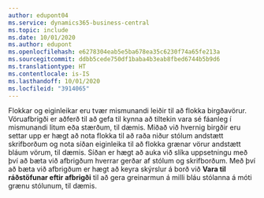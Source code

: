 ```yaml
---
author: edupont04
ms.service: dynamics365-business-central
ms.topic: include
ms.date: 10/01/2020
ms.author: edupont
ms.openlocfilehash: e6278304eab5e5ba678ea35c6230f74a65fe213a
ms.sourcegitcommit: ddbb5cede750df1baba4b3eab8fbed6744b5b9d6
ms.translationtype: HT
ms.contentlocale: is-IS
ms.lasthandoff: 10/01/2020
ms.locfileid: "3914065"
---
```

Flokkar og eiginleikar eru tvær mismunandi leiðir til að flokka birgðavörur. Vöruafbrigði er aðferð til að gefa til kynna að tiltekin vara sé fáanleg í mismunandi litum eða stærðum, til dæmis. Miðað við hvernig birgðir eru settar upp er hægt að nota flokka til að raða niður stólum andstætt skrifborðum og nota síðan eiginleika til að flokka grænar vörur andstætt bláum vörum, til dæmis. Síðan er hægt að auka við slíka uppsetningu með því að bæta við afbrigðum hverrar gerðar af stólum og skrifborðum. Með því að bæta við afbrigðum er hægt að keyra skýrslur á borð við **Vara til ráðstöfunar eftir afbrigði** til að gera greinarmun á milli bláu stólanna á móti grænu stólunum, til dæmis.
